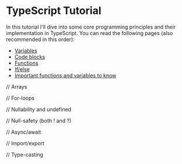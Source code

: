 # TypeScript Tutorial
In this tutorial I'll dive into some core programming principles and their implementation in TypeScript. You can read the following pages (also recommended in this order):

- [Variables](variables.md)
- [Code blocks](codeblocks.md)
- [Functions](functions.md)
- [If/else](ifelse.md)
- [Important functions and variables to know](important-functions-and-variables.md)

// Arrays

// For-loops

// Nullability and undefined

// Null-safety (both ! and ?)

// Async/await

// Import/export

// Type-casting
